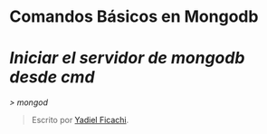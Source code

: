 # Comandos Básicos en Mongodb

# *Iniciar el servidor de mongodb desde cmd*

*> mongod*
> Escrito por [Yadiel Ficachi](https://github.com/YadielFicachi).
